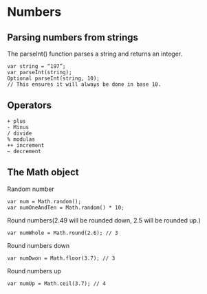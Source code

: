 # Numbers

## Parsing numbers from strings
The parseInt() function parses a string and returns an integer.

	var string = “197”;
	var parseInt(string);
	Optional parseInt(string, 10);
	// This ensures it will always be done in base 10.

## Operators

	+ plus 
	- Minus
	/ divide
	% modulas
	++ increment
	— decrement

## The Math object

Random number

	var num = Math.random();
	var numOneAndTen = Math.random() * 10;

Round numbers(2.49 will be rounded down, 2.5 will be rounded up.)

	var numWhole = Math.round(2.6); // 3

Round numbers down

	var numDwon = Math.floor(3.7); // 3

Round numbers up

	var numUp = Math.ceil(3.7); // 4